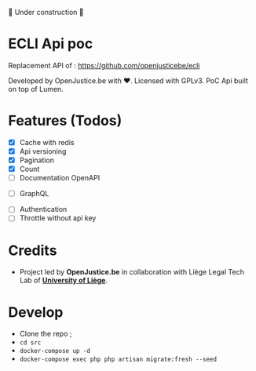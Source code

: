 🚧 Under construction 🚧

# ECLI Api poc

Replacement API of : https://github.com/openjusticebe/ecli

Developed by OpenJustice.be with ❤️. Licensed with GPLv3.
PoC Api built on top of Lumen.

# Features (Todos)
- [x] Cache with redis
- [x] Api versioning
- [x] Pagination
- [x] Count
- [ ] Documentation OpenAPI 
<!-- https://niceprogrammer.com/lumen-api-tutorial-documentation-using-swagger-ui/ -->
- [ ] GraphQL
<!-- https://github.com/digiaonline/lumen-graphql) -->
- [ ] Authentication
- [ ] Throttle without api key

# Credits
- Project led by **OpenJustice.be**  in collaboration with Liège Legal Tech Lab of **[University of Liège](https://legaltech.uliege.be/)**. 

# Develop 
- Clone the repo ;
- `cd src`
- `docker-compose up -d`
- `docker-compose exec php php artisan migrate:fresh --seed`

